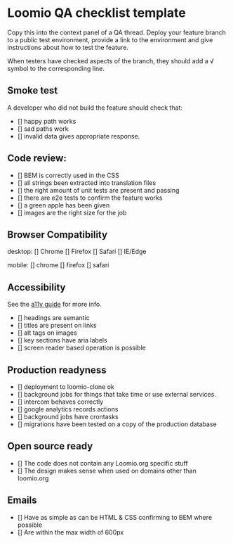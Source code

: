 # Loomio QA checklist template
Copy this into the context panel of a QA thread.
Deploy your feature branch to a public test environment, provide a link to the environment and give instructions about how to test the feature.

When testers have checked aspects of the branch, they should add a √ symbol to the corresponding line.


## Smoke test

A developer who did not build the feature should check that:

- [] happy path works
- [] sad paths work
- [] invalid data gives appropriate response.

## Code review:

- [] BEM is correctly used in the CSS
- [] all strings been extracted into translation files
- [] the right amount of unit tests are present and passing
- [] there are e2e tests to confirm the feature works
- [] a green apple has been given
- [] images are the right size for the job

## Browser Compatibility

desktop:
[] Chrome
[] Firefox
[] Safari
[] IE/Edge

mobile:
[] chrome
[] firefox
[] safari

## Accessibility

See the [a11y guide](accessibility.md) for more info.
- [] headings are semantic
- [] titles are present on links
- [] alt tags on images
- [] key sections have aria labels
- [] screen reader based operation is possible

## Production readyness

- [] deployment to loomio-clone ok
- [] background jobs for things that take time or use external services.
- [] intercom behaves correctly
- [] google analytics records actions
- [] background jobs have crontasks
- [] migrations have been tested on a copy of the production database

## Open source ready
- [] The code does not contain any Loomio.org specific stuff
- [] The design makes sense when used on domains other than loomio.org

## Emails
- [] Have as simple as can be HTML & CSS confirming to BEM where possible
- [] Are within the max width of 600px
